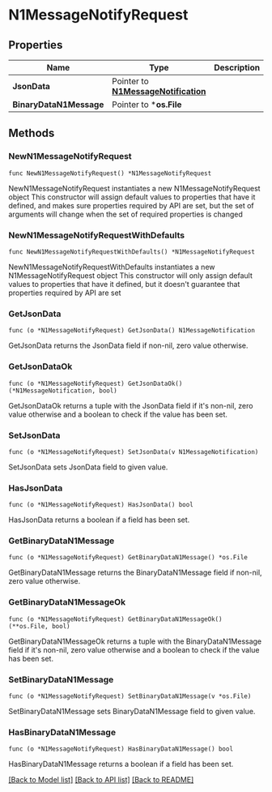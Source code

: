 # N1MessageNotifyRequest

## Properties

Name | Type | Description | Notes
------------ | ------------- | ------------- | -------------
**JsonData** | Pointer to [**N1MessageNotification**](N1MessageNotification.md) |  | [optional] 
**BinaryDataN1Message** | Pointer to ***os.File** |  | [optional] 

## Methods

### NewN1MessageNotifyRequest

`func NewN1MessageNotifyRequest() *N1MessageNotifyRequest`

NewN1MessageNotifyRequest instantiates a new N1MessageNotifyRequest object
This constructor will assign default values to properties that have it defined,
and makes sure properties required by API are set, but the set of arguments
will change when the set of required properties is changed

### NewN1MessageNotifyRequestWithDefaults

`func NewN1MessageNotifyRequestWithDefaults() *N1MessageNotifyRequest`

NewN1MessageNotifyRequestWithDefaults instantiates a new N1MessageNotifyRequest object
This constructor will only assign default values to properties that have it defined,
but it doesn't guarantee that properties required by API are set

### GetJsonData

`func (o *N1MessageNotifyRequest) GetJsonData() N1MessageNotification`

GetJsonData returns the JsonData field if non-nil, zero value otherwise.

### GetJsonDataOk

`func (o *N1MessageNotifyRequest) GetJsonDataOk() (*N1MessageNotification, bool)`

GetJsonDataOk returns a tuple with the JsonData field if it's non-nil, zero value otherwise
and a boolean to check if the value has been set.

### SetJsonData

`func (o *N1MessageNotifyRequest) SetJsonData(v N1MessageNotification)`

SetJsonData sets JsonData field to given value.

### HasJsonData

`func (o *N1MessageNotifyRequest) HasJsonData() bool`

HasJsonData returns a boolean if a field has been set.

### GetBinaryDataN1Message

`func (o *N1MessageNotifyRequest) GetBinaryDataN1Message() *os.File`

GetBinaryDataN1Message returns the BinaryDataN1Message field if non-nil, zero value otherwise.

### GetBinaryDataN1MessageOk

`func (o *N1MessageNotifyRequest) GetBinaryDataN1MessageOk() (**os.File, bool)`

GetBinaryDataN1MessageOk returns a tuple with the BinaryDataN1Message field if it's non-nil, zero value otherwise
and a boolean to check if the value has been set.

### SetBinaryDataN1Message

`func (o *N1MessageNotifyRequest) SetBinaryDataN1Message(v *os.File)`

SetBinaryDataN1Message sets BinaryDataN1Message field to given value.

### HasBinaryDataN1Message

`func (o *N1MessageNotifyRequest) HasBinaryDataN1Message() bool`

HasBinaryDataN1Message returns a boolean if a field has been set.


[[Back to Model list]](../README.md#documentation-for-models) [[Back to API list]](../README.md#documentation-for-api-endpoints) [[Back to README]](../README.md)


